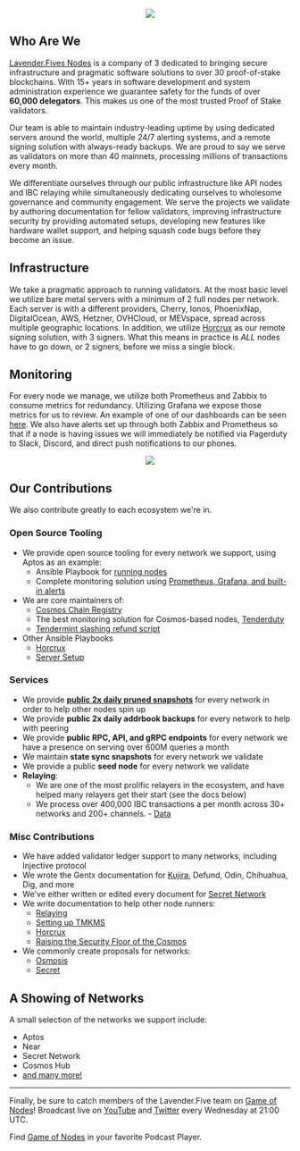 
<p align="center">
  <img src="https://user-images.githubusercontent.com/9121234/190864636-b5047a5b-8f44-42ed-a9de-62095bebd2a3.jpg" />
</p>

## Who Are We
[Lavender.Fives Nodes](https://www.lavenderfive.com/) is a company of 3 dedicated to bringing secure 
infrastructure and pragmatic software solutions to over 30 proof-of-stake blockchains. With 15+ years 
in software development and system administration experience we guarantee safety for the funds of 
over **60,000 delegators**. This makes us one of the most trusted Proof of Stake validators.

Our team is able to maintain industry-leading uptime by using dedicated servers around the world, 
multiple 24/7 alerting systems, and a remote signing solution with always-ready backups. We are 
proud to say we serve as validators on more than 40 mainnets, processing millions of transactions every month.

We differentiate ourselves through our public infrastructure like API nodes and IBC relaying while 
simultaneously dedicating ourselves to wholesome governance and community engagement. We serve the
projects we validate by authoring documentation for fellow validators, improving infrastructure security
by providing automated setups, developing new features like hardware wallet support, and helping squash
code bugs before they become an issue.

## Infrastructure

We take a pragmatic approach to running validators. At the most basic level we utilize bare metal servers
with a minimum of 2 full nodes per network. Each server is with a different providers, Cherry, Ionos, 
PhoenixNap, DigitalOcean, AWS, Hetzner, OVHCloud, or MEVspace, spread across multiple geographic locations.
In addition, we utilize [Horcrux](https://github.com/strangelove-ventures/horcrux) as our remote signing solution, 
with 3 signers. What this means in practice is *ALL* nodes have to go down, or 2 signers, before we miss a single block.

## Monitoring

For every node we manage, we utilize both Prometheus and Zabbix to consume metrics for redundancy. Utilizing Grafana
we expose those metrics for us to review. An example of one of our dashboards can be seen 
[here](https://github.com/LavenderFive/aptos-monitoring#3-checkly-integation-optional). We also have alerts set up 
through both Zabbix and Prometheus so that if a node is having issues we will immediately be notified via Pagerduty to
Slack, Discord, and direct push notifications to our phones. 

<p align="center"><img src="https://github.com/LavenderFive/.github/assets/9121234/49fd2ed2-f674-4eb8-abdf-d33dae13bdcc" /></p>

## Our Contributions

We also contribute greatly to each ecosystem we're in. 

### Open Source Tooling

- We provide open source tooling for every network we support, using Aptos as an example:
  - Ansible Playbook for [running nodes](https://github.com/LavenderFive/aptos-ansible)
  - Complete monitoring solution using [Prometheus, Grafana, and built-in alerts](https://github.com/LavenderFive/aptos-monitoring)
- We are core maintainers of:
  - [Cosmos Chain Registry](https://github.com/cosmos/chain-registry) 
  - The best monitoring solution for Cosmos-based nodes, [Tenderduty](https://github.com/blockpane/tenderduty)
  - [Tendermint slashing refund script](https://github.com/LavenderFive/slash_refunds_tendermint)
- Other Ansible Playbooks
  - [Horcrux](https://github.com/LavenderFive/horcrux-ansible)
  - [Server Setup](https://github.com/LavenderFive/secure-server-setup-ansible)

### Services

- We provide [**public 2x daily pruned snapshots**](https://services.lavenderfive.com/) for every network in order to help other nodes spin up
- We provide **public 2x daily addrbook backups** for every network to help with peering
- We provide **public RPC, API, and gRPC endpoints** for every network we have a presence on serving over 600M queries a month
- We maintain **state sync snapshots** for every network we validate
- We provide a public **seed node** for every network we validate
- **Relaying**: 
  - We are one of the most prolific relayers in the ecosystem, and have helped many relayers get their start (see the docs below)
  - We process over 400,000 IBC transactions a per month across 30+ networks and 200+ channels. - [Data](https://relayers.smartstake.io/relayer/F87ADDB700C0CC94)

### Misc Contributions

- We have added validator ledger support to many networks, including Injective protocol
- We wrote the Gentx documentation for [Kujira](https://github.com/Team-Kujira/networks/pull/5), Defund, Odin, Chihuahua, Dig, and more
- We've either written or edited every document for [Secret Network](https://docs.scrt.network/)
- We write documentation to help other node runners:
  - [Relaying](https://docs.scrt.network/relayers/setting-up-hermes.html)
  - [Setting up TMKMS](https://gist.github.com/dylanschultzie/c7c4eed531df0f004a50c5395e1604b3)
  - [Horcrux](https://gist.github.com/dylanschultzie/0a0b10cf695749f9697197759e7b12ec)
  - [Raising the Security Floor of the Cosmos](https://medium.com/@lavenderfive/raising-the-security-floor-of-the-cosmos-2467f5e71966)
- We commonly create proposals for networks:
  - [Osmosis](https://commonwealth.im/osmosis/proposal/discussion/2487-proposal-discussion-signaling-proposal-for-scrt-incentivized-pools)
  - [Secret](https://secretnodes.com/secret/chains/secret-4/governance/proposals/93)

## A Showing of Networks
A small selection of the networks we support include:
- Aptos
- Near
- Secret Network
- Cosmos Hub 
- [and many more!](https://www.lavenderfive.com/)

---

Finally, be sure to catch members of the Lavender.Five team on [Game of Nodes](https://twitter.com/gameofnodes_)!
Broadcast live on [YouTube](https://www.youtube.com/channel/UCWsyvi27z0i2bmOyBw1MAKA/videos) and 
[Twitter](https://twitter.com/gameofnodes_) every Wednesday at 21:00 UTC.

Find [Game of Nodes](https://rss.com/podcasts/game-of-nodes/) in your favorite Podcast Player.
